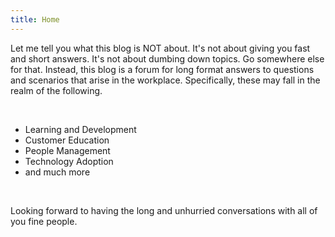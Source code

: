 ```yaml
---
title: Home
---
```

<p> Let me tell you what this blog is NOT about. It's not about giving you fast and short answers. It's not about dumbing down topics. Go somewhere else for that. Instead, this blog is a forum for long format answers to questions and scenarios that arise in the workplace. Specifically, these may fall in the realm of the following.</p><br>
<ul> <li>Learning and Development</li><li>Customer Education</li><li>People Management</li><li>Technology Adoption</li><li>and much more</li></ul><br>
<p>Looking forward to having the long and unhurried conversations with all of you fine people.</p>
